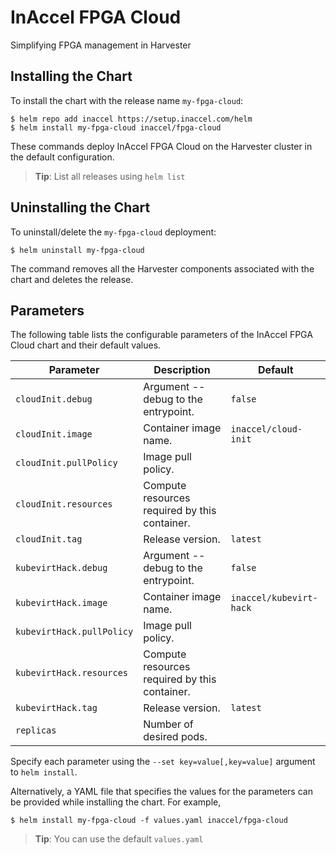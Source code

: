 # InAccel FPGA Cloud

Simplifying FPGA management in Harvester

## Installing the Chart

To install the chart with the release name `my-fpga-cloud`:

```console
$ helm repo add inaccel https://setup.inaccel.com/helm
$ helm install my-fpga-cloud inaccel/fpga-cloud
```

These commands deploy InAccel FPGA Cloud on the Harvester cluster in the default
configuration.

> **Tip**: List all releases using `helm list`

## Uninstalling the Chart

To uninstall/delete the `my-fpga-cloud` deployment:

```console
$ helm uninstall my-fpga-cloud
```

The command removes all the Harvester components associated with the chart and
deletes the release.

## Parameters

The following table lists the configurable parameters of the InAccel FPGA Cloud
chart and their default values.

| Parameter                 | Description                                   | Default                 |
| ------------------------- | --------------------------------------------- | ----------------------- |
| `cloudInit.debug`         | Argument --debug to the entrypoint.           | `false`                 |
| `cloudInit.image`         | Container image name.                         | `inaccel/cloud-init`    |
| `cloudInit.pullPolicy`    | Image pull policy.                            |                         |
| `cloudInit.resources`     | Compute resources required by this container. |                         |
| `cloudInit.tag`           | Release version.                              | `latest`                |
| `kubevirtHack.debug`      | Argument --debug to the entrypoint.           | `false`                 |
| `kubevirtHack.image`      | Container image name.                         | `inaccel/kubevirt-hack` |
| `kubevirtHack.pullPolicy` | Image pull policy.                            |                         |
| `kubevirtHack.resources`  | Compute resources required by this container. |                         |
| `kubevirtHack.tag`        | Release version.                              | `latest`                |
| `replicas`                | Number of desired pods.                       |                         |

Specify each parameter using the `--set key=value[,key=value]` argument to
`helm install`.

Alternatively, a YAML file that specifies the values for the parameters can be
provided while installing the chart. For example,

```console
$ helm install my-fpga-cloud -f values.yaml inaccel/fpga-cloud
```

> **Tip**: You can use the default `values.yaml`
